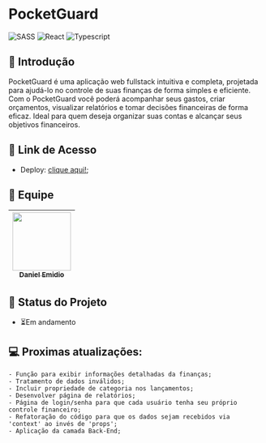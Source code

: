# PocketGuard
![SASS](https://img.shields.io/badge/Sass-CC6699.svg?style=for-the-badge&logo=Sass&logoColor=white)
![React](https://img.shields.io/badge/React-20232A?style=for-the-badge&logo=react&logoColor=61DAFB)
![Typescript](https://img.shields.io/badge/TypeScript-007ACC?style=for-the-badge&logo=typescript&logoColor=white)

## 📖 Introdução

PocketGuard é uma aplicação web fullstack intuitiva e completa, projetada para ajudá-lo no controle de suas finanças de forma simples e eficiente. Com o PocketGuard você poderá acompanhar seus gastos, criar orçamentos, visualizar relatórios e tomar decisões financeiras de forma eficaz. Ideal para quem deseja organizar suas contas e alcançar seus objetivos financeiros.

## 🔗 Link de Acesso
- Deploy: [clique aqui!](https://pocketguard.vercel.app/);

## 👥 Equipe
| [<img src="https://avatars.githubusercontent.com/u/111311678?v=4" width=115><br><sub>Daniel Emidio</sub>](https://github.com/DanielEmidio1988) |
| :---: |

## 🧭 Status do Projeto
- ⏳Em andamento

## 💻 Proximas atualizações:
```
- Função para exibir informações detalhadas da finanças;
- Tratamento de dados inválidos;
- Incluir propriedade de categoria nos lançamentos;
- Desenvolver página de relatórios;
- Página de login/senha para que cada usuário tenha seu próprio controle financeiro;
- Refatoração do código para que os dados sejam recebidos via 'context' ao invés de 'props';
- Aplicação da camada Back-End;
```` 